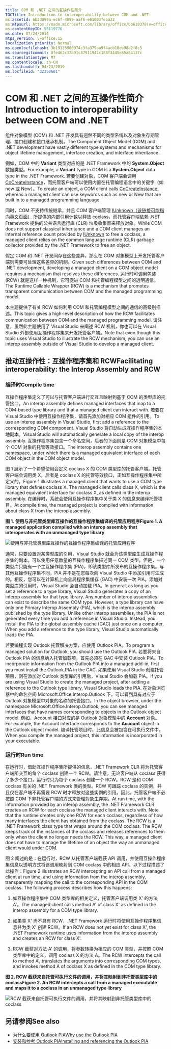 ```yaml
---
title: COM 和 .NET 之间的互操作性简介
TOCTitle: Introduction to interoperability between COM and .NET
ms:assetid: 6b2d099a-ec6f-4099-aaf6-e61003fe5a32
ms:mtpsurl: https://msdn.microsoft.com/library/office/bb610378(v=office.15)
ms:contentKeyID: 55119776
ms.date: 07/24/2014
mtps_version: v=office.15
localization_priority: Normal
ms.openlocfilehash: 3b19135900974c3fa379aa9f4acb18ee98a2f8c5
ms.sourcegitcommit: 8fe462c32b91c87911942c188f3445e85a54137c
ms.translationtype: MT
ms.contentlocale: zh-CN
ms.lasthandoff: 04/23/2019
ms.locfileid: "32360601"
---
```

# <a name="introduction-to-interoperability-between-com-and-net"></a><span data-ttu-id="9c3ef-102">COM 和 .NET 之间的互操作性简介</span><span class="sxs-lookup"><span data-stu-id="9c3ef-102">Introduction to interoperability between COM and .NET</span></span>

<span data-ttu-id="9c3ef-103">组件对象模型 (COM) 和 .NET 开发具有迥然不同的类型系统以及对象生存期管理、接口创建和接口继承机制。</span><span class="sxs-lookup"><span data-stu-id="9c3ef-103">The Component Object Model (COM) and .NET development have vastly different type systems and mechanisms for object lifetime management, interface creation, and interface inheritance.</span></span> 

<span data-ttu-id="9c3ef-104">例如，COM 中的 **Variant** 类型对应的是 .NET Framework 中的 **System.Object** 数据类型。</span><span class="sxs-lookup"><span data-stu-id="9c3ef-104">For example, a **Variant** type in COM is a **System.Object** data type in the .NET Framework.</span></span> <span data-ttu-id="9c3ef-105">若要创建对象，COM 客户端会调用 [CoCreateInstance](https://docs.microsoft.com/windows/desktop/api/combaseapi/nf-combaseapi-cocreateinstance)，而托管客户端可以使用内置在托管编程语言中的关键字（如 new 或 New）。</span><span class="sxs-lookup"><span data-stu-id="9c3ef-105">To create an object, a COM client calls [CoCreateInstance](https://docs.microsoft.com/windows/desktop/api/combaseapi/nf-combaseapi-cocreateinstance), whereas a managed client can use keywords such as new or New that are built in to a managed programming language.</span></span> 

<span data-ttu-id="9c3ef-106">同时，COM 不支持传统继承，并且 COM 客户端管理 [IUnknown（该链接可能指向英文页面）](https://docs.microsoft.com/windows/desktop/api/unknwn/nn-unknwn-iunknown) 所提供的内部引用计数以释放 coclass，而托管客户端依赖 .NET Framework 提供的公共语言运行库 (CLR) 垃圾收集器来释放对象。</span><span class="sxs-lookup"><span data-stu-id="9c3ef-106">While COM does not support classical inheritance and a COM client manages an internal reference count provided by [IUnknown](https://docs.microsoft.com/windows/desktop/api/unknwn/nn-unknwn-iunknown) to free a coclass, a managed client relies on the common language runtime (CLR) garbage collector provided by the .NET Framework to free an object.</span></span> 

<span data-ttu-id="9c3ef-107">假定 COM 和 .NET 开发间存在这些差异，那么在 COM 对象模型上开发托管客户端则需要可处理这些差异的机制。</span><span class="sxs-lookup"><span data-stu-id="9c3ef-107">Given such differences between COM and .NET development, developing a managed client on a COM object model requires a mechanism that resolves these differences.</span></span> <span data-ttu-id="9c3ef-108">运行时可调用包装 (RCW) 就是这样一种机制，它可促进 COM 和托管编程模型之间的透明通信。</span><span class="sxs-lookup"><span data-stu-id="9c3ef-108">The Runtime Callable Wrapper (RCW) is a mechanism that promotes transparent communication between COM and the managed programming model.</span></span>

<span data-ttu-id="9c3ef-109">本主题提供了有关 RCW 如何利用 COM 和托管编程模型之间的通信的高级别描述。</span><span class="sxs-lookup"><span data-stu-id="9c3ef-109">This topic gives a high-level description of how the RCW facilitates communication between COM and the managed programming model.</span></span> <span data-ttu-id="9c3ef-110">请注意，虽然此主题使用了 Visual Studio 来阐述 RCW 机制，你也可以在 Visual Studio 外部使用互操作程序集来开发托管客户端。</span><span class="sxs-lookup"><span data-stu-id="9c3ef-110">Note that even though this topic uses Visual Studio to illustrate the RCW mechanism, you can use an interop assembly outside of Visual Studio to develop a managed client.</span></span>

## <a name="facilitating-interoperability-the-interop-assembly-and-rcw"></a><span data-ttu-id="9c3ef-111">推动互操作性：互操作程序集和 RCW</span><span class="sxs-lookup"><span data-stu-id="9c3ef-111">Facilitating interoperability: the Interop Assembly and RCW</span></span>

### <a name="compile-time"></a><span data-ttu-id="9c3ef-112">编译时</span><span class="sxs-lookup"><span data-stu-id="9c3ef-112">Compile time</span></span>

<span data-ttu-id="9c3ef-113">互操作程序集定义了可以与托管客户端进行交互且映射到基于 COM 的类型库的托管接口。</span><span class="sxs-lookup"><span data-stu-id="9c3ef-113">An interop assembly defines managed interfaces that map to a COM-based type library and that a managed client can interact with.</span></span> <span data-ttu-id="9c3ef-114">若要在 Visual Studio 中使用互操作程序集，请首先添加对相应 COM 组件的引用。</span><span class="sxs-lookup"><span data-stu-id="9c3ef-114">To use an interop assembly in Visual Studio, first add a reference to the corresponding COM component.</span></span> <span data-ttu-id="9c3ef-115">Visual Studio 将自动生成互操作程序集的本地副本。</span><span class="sxs-lookup"><span data-stu-id="9c3ef-115">Visual Studio will automatically generate a local copy of the interop assembly.</span></span> <span data-ttu-id="9c3ef-116">互操作程序集包含一个命名空间，后者的下面则是 COM 对象模型中每个 COM 对象的托管等效接口。</span><span class="sxs-lookup"><span data-stu-id="9c3ef-116">The interop assembly contains one namespace, under which there is a managed equivalent interface of each COM object in the COM object model.</span></span> 

<span data-ttu-id="9c3ef-117">图 1 展示了一个希望使用会定义 coclass X 的 COM 类型库的托管客户端。托管客户端会调用类 X，后者是 coclass X 的托管等效接口，正如互操作程序集中所定义的。</span><span class="sxs-lookup"><span data-stu-id="9c3ef-117">Figure 1 illustrates a managed client that wants to use a COM type library that defines coclass X. The managed client calls class X, which is the managed equivalent interface for coclass X, as defined in the interop assembly.</span></span> <span data-ttu-id="9c3ef-118">在编译时，系统会使用互操作程序集中关于类 X 的信息来编译托管项目。</span><span class="sxs-lookup"><span data-stu-id="9c3ef-118">At compile time, the managed project is compiled with information about class X from the interop assembly.</span></span>

<span data-ttu-id="9c3ef-119">**图 1. 使用与非托管类型库互操作的互操作程序集编译的托管应用程序**</span><span class="sxs-lookup"><span data-stu-id="9c3ef-119">**Figure 1. A managed application compiled with an interop assembly that interoperates with an unmanaged type library**</span></span>

![使用与非托管类型库互操作的互操作程序集编译的托管应用程序](media/pia-unmanaged-type-library.gif)
  
<span data-ttu-id="9c3ef-p106">通常，只要设置对某类型库的引用，Visual Studio 就会为该类型库生成互操作程序集的副本。可以使用任意数量的互操作程序集描述同一 COM 类型。但是，一个类型库只能有一个主互操作程序集 (PIA)，即该类型库所发布的互操作程序集。与其他互操作程序集不同，PIA 并不是在您每次向 Visual Studio 中添加引用时生成的。相反，您可以在计算机上向全局程序集缓存 (GAC) 中安装一次 PIA。添加对类型库的引用时，Visual Studio 会自动加载 PIA。</span><span class="sxs-lookup"><span data-stu-id="9c3ef-p106">In general, as long as you set a reference to a type library, Visual Studio generates a copy of an interop assembly for that type library. Any number of interop assemblies can exist to describe the same COM type. However, a type library can have only one Primary Interop Assembly (PIA), which is the interop assembly published by the type library. Unlike other interop assemblies, the PIA is not generated every time you add a reference in Visual Studio. Instead, you install the PIA to the global assembly cache (GAC) just once on a computer. When you add a reference to the type library, Visual Studio automatically loads the PIA.</span></span>

<span data-ttu-id="9c3ef-127">若要编程实现 Outlook 托管解决方案，应使用 Outlook PIA。</span><span class="sxs-lookup"><span data-stu-id="9c3ef-127">To program a managed solution for Outlook, you should use the Outlook PIA.</span></span> <span data-ttu-id="9c3ef-128">若要将来自 Outlook PIA 的信息纳入托管加载项，首先必须在 GAC 中安装 Outlook PIA。</span><span class="sxs-lookup"><span data-stu-id="9c3ef-128">To incorporate information from the Outlook PIA into a managed add-in, first you must install the Outlook PIA in the GAC.</span></span> <span data-ttu-id="9c3ef-129">如果使用 Visual Studio 创建托管项目，则在添加对 Outlook 类型库的引用后，Visual Studio 会加载 PIA。</span><span class="sxs-lookup"><span data-stu-id="9c3ef-129">If you are using Visual Studio to create the managed project, after adding a reference to the Outlook type library, Visual Studio loads the PIA.</span></span> <span data-ttu-id="9c3ef-130">在对象浏览器中的命名空间 Microsoft.Office.Interop.Outlook 下，可以看到具有对应于 Outlook 对象模型中对象的名称的托管接口。</span><span class="sxs-lookup"><span data-stu-id="9c3ef-130">In the object browser, under the namespace Microsoft.Office.Interop.Outlook, you can see managed interfaces that have names corresponding to objects in the Outlook object model.</span></span> <span data-ttu-id="9c3ef-131">例如，Account 接口对应的是 Outlook 对象模型中的 **Account** 对象。</span><span class="sxs-lookup"><span data-stu-id="9c3ef-131">For example, the Account interface corresponds to the **Account** object in the Outlook object model.</span></span> <span data-ttu-id="9c3ef-132">编译托管项目时，此信息会被包含在可执行文件中。</span><span class="sxs-lookup"><span data-stu-id="9c3ef-132">When you compile the managed project, this information is incorporated in your executable.</span></span>

### <a name="run-time"></a><span data-ttu-id="9c3ef-133">运行时</span><span class="sxs-lookup"><span data-stu-id="9c3ef-133">Run time</span></span>

<span data-ttu-id="9c3ef-p108">在运行时，借助互操作程序集所提供的信息，.NET Framework CLR 将为托管客户端所交互的每个 coclass 创建一个 RCW。请注意，无论客户端从 coclass 获得了多少个接口，运行时只为每个 coclass 创建一个 RCW。RCW 是和 COM coclass 有关的 .NET Framework 类的类型。RCW 可跟踪 coclass 的实例，并且仅在客户端不再需要 RCW 时才释放对这些实例的引用。因此，托管客户端不必按照 COM 下非托管客户端的方式来管理对象生存期。</span><span class="sxs-lookup"><span data-stu-id="9c3ef-p108">At run time, with the information provided by an interop assembly, the .NET Framework CLR creates an RCW for each coclass the managed client interacts with. Note that the runtime creates only one RCW for each coclass, regardless of how many interfaces the client has obtained from the coclass. The RCW is a .NET Framework class type that wraps around the COM coclass. The RCW keeps track of the instances of the coclass and releases references to them only when the client no longer needs the RCW. This way, a managed client does not have to manage the lifetime of an object the way an unmanaged client would under COM.</span></span>

<span data-ttu-id="9c3ef-p109">图 2 阐述的是：在运行时，RCW 从托管客户端截获 API 调用，并使用互操作程序集信息以透明方式将该调用映射到 COM coclass 中的相应 API。以下过程描述了此操作：</span><span class="sxs-lookup"><span data-stu-id="9c3ef-p109">Figure 2 illustrates an RCW intercepting an API call from a managed client at run time, and using information from the interop assembly, transparently mapping the call to the corresponding API in the COM coclass. The following process describes how this happens:</span></span>

1.  <span data-ttu-id="9c3ef-141">如互操作程序集中 COM 类型库的相关定义，托管客户端调用类 X' 的方法 A'。</span><span class="sxs-lookup"><span data-stu-id="9c3ef-141">The managed client calls method A' of class X' as defined in the interop assembly for a COM type library.</span></span>

2.  <span data-ttu-id="9c3ef-142">如果类 X' 尚不具有 RCW，.NET Framework 运行时将使用互操作程序集信息并为类 X' 创建 RCW。</span><span class="sxs-lookup"><span data-stu-id="9c3ef-142">If an RCW does not yet exist for class X', the .NET Framework runtime uses information from the interop assembly and creates an RCW for class X'.</span></span>

3.  <span data-ttu-id="9c3ef-143">RCW 截获对方法 A' 的调用，将参数转换为相应的 COM 类型，并按照 COM 类型库中的定义，调用 coclass X 的方法 A。</span><span class="sxs-lookup"><span data-stu-id="9c3ef-143">The RCW intercepts the call to method A', translates the arguments into corresponding COM types, and invokes method A of coclass X as defined in the COM type library.</span></span>

<span data-ttu-id="9c3ef-144">**图 2. RCW 截获来自托管可执行文件的调用，并将其映射到非托管类型库中的 coclass**</span><span class="sxs-lookup"><span data-stu-id="9c3ef-144">**Figure 2. An RCW intercepts a call from a managed executable and maps it to a coclass in an unmanaged type library**</span></span>

![RCW 截获来自托管可执行文件的调用，并将其映射到非托管类型库中的 coclass](media/pia-unmanaged-type-library-2.gif)
  

## <a name="see-also"></a><span data-ttu-id="9c3ef-146">另请参阅</span><span class="sxs-lookup"><span data-stu-id="9c3ef-146">See also</span></span>

- [<span data-ttu-id="9c3ef-147">为什么要使用 Outlook PIA</span><span class="sxs-lookup"><span data-stu-id="9c3ef-147">Why use the Outlook PIA</span></span>](why-use-the-outlook-pia.md)
- [<span data-ttu-id="9c3ef-148">安装和参考 Outlook PIA</span><span class="sxs-lookup"><span data-stu-id="9c3ef-148">Installing and referencing the Outlook PIA</span></span>](installing-and-referencing-the-outlook-pia.md)

